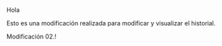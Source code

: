 Hola

Esto es una modificación realizada para modificar y visualizar el historial.

Modificación 02.!